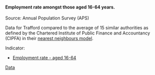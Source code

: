 #### Employment rate amongst those aged 16-64 years.

Source: Annual Population Survey (APS)


Data for Trafford compared to the average of 15 similar authorities as defined by the Chartered Institute of Public Finance and Accountancy (CIPFA) in their <a href='https://www.cipfa.org/services/cipfastats/nearest-neighbour-model' target='_blank'>nearest neighbours model</a>.
 
Indicator:

* <a href="https://www.nomisweb.co.uk/query/construct/summary.asp?mode=construct&dataset=17&version=0" target="_blank"> Employment rate - aged 16-64 </a>

<a href="https://www.trafforddatalab.io/corporate_plan/data/poverty/employment_rate.csv" aria-label="Download the data" class="downloadButton" target="_blank" download>Data <span class="fas fa-download"></span></a>